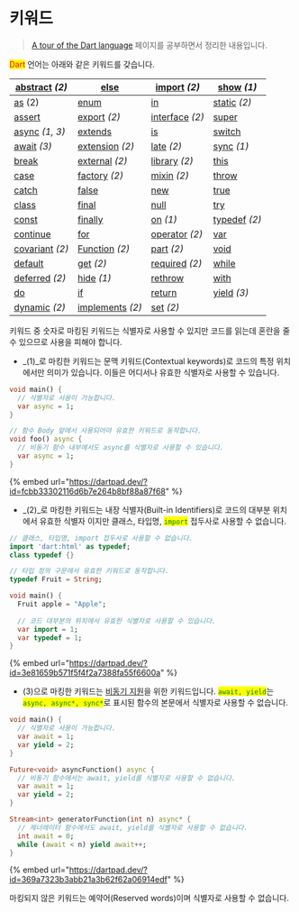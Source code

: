 # 키워드

> [A tour of the Dart language](https://dart.dev/guides/language/language-tour) 페이지를 공부하면서 정리한 내용입니다.

<mark style="color:red;">Dart</mark> 언어는 아래와 같은 키워드를 갖습니다.

| [abstract](https://dart.dev/guides/language/language-tour#abstract-classes) _(2)_         | [else](https://dart.dev/guides/language/language-tour#if-and-else)                            | [import](https://dart.dev/guides/language/language-tour#using-libraries) _(2)_                       | [show](https://dart.dev/guides/language/language-tour#importing-only-part-of-a-library) _(1)_ |
| ----------------------------------------------------------------------------------------- | --------------------------------------------------------------------------------------------- | ---------------------------------------------------------------------------------------------------- | --------------------------------------------------------------------------------------------- |
| [as](https://dart.dev/guides/language/language-tour#type-test-operators) (2)              | [enum](https://dart.dev/guides/language/language-tour#enumerated-types)                       | [in](https://dart.dev/guides/language/language-tour#for-loops)                                       | [static](https://dart.dev/guides/language/language-tour#class-variables-and-methods) _(2)_    |
| [assert](https://dart.dev/guides/language/language-tour#assert)                           | [export](https://dart.dev/guides/libraries/create-library-packages) _(2)_                     | [interface](https://dart.dev/guides/language/language-tour#implicit-interfaces) _(2)_                | [super](https://dart.dev/guides/language/language-tour#extending-a-class)                     |
| [async](https://dart.dev/guides/language/language-tour#asynchrony-support) _(1, 3)_       | [extends](https://dart.dev/guides/language/language-tour#extending-a-class)                   | [is](https://dart.dev/guides/language/language-tour#type-test-operators)                             | [switch](https://dart.dev/guides/language/language-tour#switch-and-case)                      |
| [await](https://dart.dev/guides/language/language-tour#asynchrony-support) _(3)_          | [extension](https://dart.dev/guides/language/language-tour#extension-methods) _(2)_           | [late](https://dart.dev/guides/language/language-tour#late-variables) _(2)_                          | [sync](https://dart.dev/guides/language/language-tour#generators) _(1)_                       |
| [break](https://dart.dev/guides/language/language-tour#break-and-continue)                | [external](https://spec.dart.dev/DartLangSpecDraft.pdf#External%20Functions) _(2)_            | [library](https://dart.dev/guides/language/language-tour#libraries-and-visibility) _(2)_             | [this](https://dart.dev/guides/language/language-tour#constructors)                           |
| [case](https://dart.dev/guides/language/language-tour#switch-and-case)                    | [factory](https://dart.dev/guides/language/language-tour#factory-constructors) _(2)_          | [mixin](https://dart.dev/guides/language/language-tour#adding-features-to-a-class-mixins) _(2)_      | [throw](https://dart.dev/guides/language/language-tour#throw)                                 |
| [catch](https://dart.dev/guides/language/language-tour#catch)                             | [false](https://dart.dev/guides/language/language-tour#booleans)                              | [new](https://dart.dev/guides/language/language-tour#using-constructors)                             | [true](https://dart.dev/guides/language/language-tour#booleans)                               |
| [class](https://dart.dev/guides/language/language-tour#instance-variables)                | [final](https://dart.dev/guides/language/language-tour#final-and-const)                       | [null](https://dart.dev/guides/language/language-tour#default-value)                                 | [try](https://dart.dev/guides/language/language-tour#catch)                                   |
| [const](https://dart.dev/guides/language/language-tour#final-and-const)                   | [finally](https://dart.dev/guides/language/language-tour#finally)                             | [on](https://dart.dev/guides/language/language-tour#catch) _(1)_                                     | [typedef](https://dart.dev/guides/language/language-tour#typedefs) _(2)_                      |
| [continue](https://dart.dev/guides/language/language-tour#break-and-continue)             | [for](https://dart.dev/guides/language/language-tour#for-loops)                               | [operator](https://dart.dev/guides/language/language-tour#\_operators) _(2)_                         | [var](https://dart.dev/guides/language/language-tour#variables)                               |
| [covariant](https://dart.dev/guides/language/sound-problems#the-covariant-keyword) _(2)_  | [Function](https://dart.dev/guides/language/language-tour#functions) _(2)_                    | [part](https://dart.dev/guides/libraries/create-library-packages#organizing-a-library-package) _(2)_ | [void](https://dart.dev/guides/language/language-tour#built-in-types)                         |
| [default](https://dart.dev/guides/language/language-tour#switch-and-case)                 | [get](https://dart.dev/guides/language/language-tour#getters-and-setters) _(2)_               | [required](https://dart.dev/guides/language/language-tour#named-parameters) _(2)_                    | [while](https://dart.dev/guides/language/language-tour#while-and-do-while)                    |
| [deferred](https://dart.dev/guides/language/language-tour#lazily-loading-a-library) _(2)_ | [hide](https://dart.dev/guides/language/language-tour#importing-only-part-of-a-library) _(1)_ | [rethrow](https://dart.dev/guides/language/language-tour#catch)                                      | [with](https://dart.dev/guides/language/language-tour#adding-features-to-a-class-mixins)      |
| [do](https://dart.dev/guides/language/language-tour#while-and-do-while)                   | [if](https://dart.dev/guides/language/language-tour#if-and-else)                              | [return](https://dart.dev/guides/language/language-tour#functions)                                   | [yield](https://dart.dev/guides/language/language-tour#generators) _(3)_                      |
| [dynamic](https://dart.dev/guides/language/language-tour#important-concepts) _(2)_        | [implements](https://dart.dev/guides/language/language-tour#implicit-interfaces) _(2)_        | [set](https://dart.dev/guides/language/language-tour#getters-and-setters) _(2)_                      |                                                                                               |

키워드 중 숫자로 마킹된 키워드는 식별자로 사용할 수 있지만 코드를 읽는데 혼란을 줄 수 있으므로 사용을 피해야 합니다.

* _(1)_로 마킹한 키워드는 문맥 키워드(Contextual keywords)로 코드의 특정 위치에서만 의미가 있습니다. 이들은 어디서나 유효한 식별자로 사용할 수 있습니다.

```dart
void main() {
  // 식별자로 사용이 가능합니다.
  var async = 1;
}

// 함수 Body 앞에서 사용되어야 유효한 키워드로 동작합니다.
void foo() async {
  // 비동기 함수 내부에서도 async를 식별자로 사용할 수 있습니다.
  var async = 1;
}
```

{% embed url="https://dartpad.dev/?id=fcbb33302116d6b7e264b8bf88a87f68" %}

* _(2)_로 마킹한 키워드는 내장 식별자(Built-in Identifiers)로 코드의 대부분 위치에서 유효한 식별자 이지만 클래스, 타입명, <mark style="color:green;">`import`</mark> 접두사로 사용할 수 없습니다.

```dart
// 클래스, 타입명, import 접두사로 사용할 수 없습니다.
import 'dart:html' as typedef;
class typedef {}

// 타입 정의 구문에서 유효한 키워드로 동작합니다.
typedef Fruit = String;

void main() {
  Fruit apple = "Apple";
  
  // 코드 대부분의 위치에서 유효한 식별자로 사용할 수 있습니다.
  var import = 1;
  var typedef = 1;
}
```

{% embed url="https://dartpad.dev/?id=3e81659b571f5f4f2a7388fa55f6600a" %}

* (3)으로 마킹한 키워드는 [비동기 지원](https://dart.dev/guides/language/language-tour#asynchrony-support)을 위한 키워드입니다. <mark style="color:green;">`await, yield`</mark>는 <mark style="color:green;">`async, async*, sync*`</mark>로 표시된 함수의 본문에서 식별자로 사용할 수 없습니다.

```dart
void main() {
  // 식별자로 사용이 가능합니다.
  var await = 1;
  var yield = 2;
}

Future<void> asyncFunction() async {
  // 비동기 함수에서는 await, yield를 식별자로 사용할 수 없습니다.
  var await = 1;
  var yield = 2;
}

Stream<int> generatorFunction(int n) async* {
  // 제너레이터 함수에서도 await, yield를 식별자로 사용할 수 없습니다.
  int await = 0;
  while (await < n) yield await++;
}
```

{% embed url="https://dartpad.dev/?id=369a7323b3abb21a3b62f62a06914edf" %}

마킹되지 않은 키워드는 예약어(Reserved words)이며 식별자로 사용할 수 없습니다.
